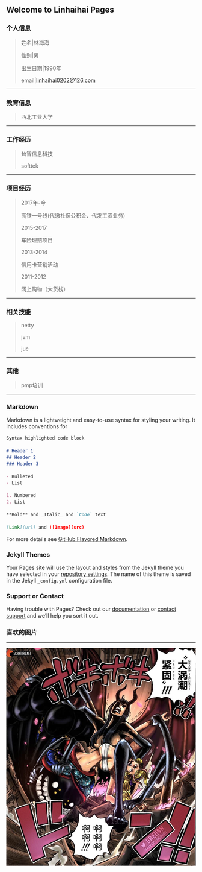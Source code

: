 ## Welcome to Linhaihai Pages
### 个人信息
>姓名|林海海  
>
>性别|男  
>
>出生日期|1990年
>
>email|linhaihai0202@126.com
* * *
### 教育信息
>西北工业大学
* * *
### 工作经历
>耸智信息科技  
>
>softtek
* * *
### 项目经历
>2017年-今
>
>高铁一号线(代缴社保公积金、代发工资业务)
>
>2015-2017
>
>车险理赔项目
>
>2013-2014
>
>信用卡营销活动
>
>2011-2012
>
>网上购物（大货栈）
* * *
### 相关技能
>netty
>
>jvm 
>
>juc
* * *
### 其他
>pmp培训
* * *
### Markdown

Markdown is a lightweight and easy-to-use syntax for styling your writing. It includes conventions for

```markdown
Syntax highlighted code block

# Header 1
## Header 2
### Header 3

- Bulleted
- List

1. Numbered
2. List

**Bold** and _Italic_ and `Code` text

[Link](url) and ![Image](src)
```

For more details see [GitHub Flavored Markdown](https://guides.github.com/features/mastering-markdown/).

### Jekyll Themes

Your Pages site will use the layout and styles from the Jekyll theme you have selected in your [repository settings](https://github.com/linhaihai/linhaihai.github.io/settings/pages). The name of this theme is saved in the Jekyll `_config.yml` configuration file.

### Support or Contact

Having trouble with Pages? Check out our [documentation](https://docs.github.com/categories/github-pages-basics/) or [contact support](https://support.github.com/contact) and we’ll help you sort it out.
### 喜欢的图片
* * *
![my-logo.png](001.jpg "my-logo")





